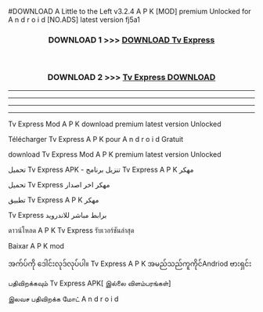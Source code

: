 #DOWNLOAD A Little to the Left v3.2.4 A P K [MOD] premium Unlocked for A n d r o i d [NO.ADS] latest version fj5a1 



<div align="center">

<h3>DOWNLOAD 1 >>> <a href="https://getmod1.web.app/?judule=Btd Battles">DOWNLOAD Tv Express </a></h3><br>

<h3>DOWNLOAD 2 >>> <a href="https://getmod1.web.app/?judule=Btd Battles">Tv Express  DOWNLOAD </a></h3>

</div>


----------------------------------------------------------

----------------------------------------------------------

----------------------------------------------------------

----------------------------------------------------------


Tv Express  Mod A P K download premium latest version Unlocked

Télécharger Tv Express  A P K pour A n d r o i d Gratuit

download Tv Express  Mod A P K premium latest version Unlocked

تحميل Tv Express  APK - تنزيل برنامج Tv Express  A P K مهكر

تحميل Tv Express  مهكر اخر اصدار

تطبيق Tv Express  A P K مهكر

Tv Express  برابط مباشر للاندرويد

ดาวน์โหลด A P K Tv Express  รับเวอร์ชันล่าสุด

Baixar A P K mod

အက်ပ်ကို ဒေါင်းလုဒ်လုပ်ပါ။ Tv Express  A P K အမည်သည်ကူကိုင်Andriod ဗားရှင်း

பதிவிறக்கவும் Tv Express  APK[ இல்லை விளம்பரங்கள்] 
 
இலவச பதிவிறக்க மோட் A n d r o i d



